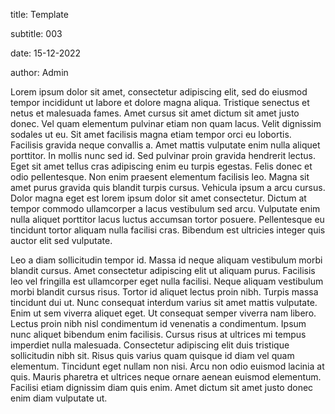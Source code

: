 title: Template

subtitle: 003

date: 15-12-2022

author: Admin

Lorem ipsum dolor sit amet, consectetur adipiscing elit, sed do eiusmod tempor incididunt ut labore et dolore magna aliqua. Tristique senectus et netus et malesuada fames. Amet cursus sit amet dictum sit amet justo donec. Vel quam elementum pulvinar etiam non quam lacus. Velit dignissim sodales ut eu. Sit amet facilisis magna etiam tempor orci eu lobortis. Facilisis gravida neque convallis a. Amet mattis vulputate enim nulla aliquet porttitor. In mollis nunc sed id. Sed pulvinar proin gravida hendrerit lectus. Eget sit amet tellus cras adipiscing enim eu turpis egestas. Felis donec et odio pellentesque. Non enim praesent elementum facilisis leo. Magna sit amet purus gravida quis blandit turpis cursus. Vehicula ipsum a arcu cursus. Dolor magna eget est lorem ipsum dolor sit amet consectetur. Dictum at tempor commodo ullamcorper a lacus vestibulum sed arcu. Vulputate enim nulla aliquet porttitor lacus luctus accumsan tortor posuere. Pellentesque eu tincidunt tortor aliquam nulla facilisi cras. Bibendum est ultricies integer quis auctor elit sed vulputate.

Leo a diam sollicitudin tempor id. Massa id neque aliquam vestibulum morbi blandit cursus. Amet consectetur adipiscing elit ut aliquam purus. Facilisis leo vel fringilla est ullamcorper eget nulla facilisi. Neque aliquam vestibulum morbi blandit cursus risus. Tortor id aliquet lectus proin nibh. Turpis massa tincidunt dui ut. Nunc consequat interdum varius sit amet mattis vulputate. Enim ut sem viverra aliquet eget. Ut consequat semper viverra nam libero. Lectus proin nibh nisl condimentum id venenatis a condimentum. Ipsum nunc aliquet bibendum enim facilisis. Cursus risus at ultrices mi tempus imperdiet nulla malesuada. Consectetur adipiscing elit duis tristique sollicitudin nibh sit. Risus quis varius quam quisque id diam vel quam elementum. Tincidunt eget nullam non nisi. Arcu non odio euismod lacinia at quis. Mauris pharetra et ultrices neque ornare aenean euismod elementum. Facilisi etiam dignissim diam quis enim. Amet dictum sit amet justo donec enim diam vulputate ut.
